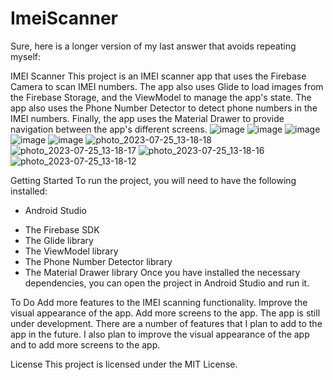 # ImeiScanner
Sure, here is a longer version of my last answer that avoids repeating myself:

IMEI Scanner
This project is an IMEI scanner app that uses the Firebase Camera to scan IMEI numbers. The app also uses Glide to load images from the Firebase Storage, and the ViewModel to manage the app's state. The app also uses the Phone Number Detector to detect phone numbers in the IMEI numbers. Finally, the app uses the Material Drawer to provide navigation between the app's different screens.
![image](https://github.com/MasterDev001/Imei-Scanner/assets/62707356/aac39311-fb7b-49da-bc41-aa65384e47f8)
![image](https://github.com/MasterDev001/Imei-Scanner/assets/62707356/b6cec7c2-e158-4a08-8c3c-bcc00be719a1)
![image](https://github.com/MasterDev001/Imei-Scanner/assets/62707356/7d77173a-1556-4faf-ad7a-a4b7ae6b3700)
![image](https://github.com/MasterDev001/Imei-Scanner/assets/62707356/308f6cf6-c007-4b4a-a1b4-25c0f6914fe7)
![image](https://github.com/MasterDev001/Imei-Scanner/assets/62707356/44020130-2305-476f-bad6-f7c5ce39c053)
![photo_2023-07-25_13-18-18](https://github.com/brave881/ImeiScanner/assets/84896890/b8a78006-a2a0-47f0-ade5-8b00b68f30e2)
![photo_2023-07-25_13-18-17](https://github.com/brave881/ImeiScanner/assets/84896890/d894fe92-afe1-4767-ab8b-3a3e9c59f5a0)
![photo_2023-07-25_13-18-16](https://github.com/brave881/ImeiScanner/assets/84896890/55ffcb72-de1b-4907-82c2-b13065c35f6a)
![photo_2023-07-25_13-18-12](https://github.com/brave881/ImeiScanner/assets/84896890/361b5704-2908-4993-9027-67cf841662cd)

Getting Started
To run the project, you will need to have the following installed:

+ Android Studio
 * The Firebase SDK
 * The Glide library
 * The ViewModel library
 * The Phone Number Detector library
 * The Material Drawer library
Once you have installed the necessary dependencies, you can open the project in Android Studio and run it.

To Do
Add more features to the IMEI scanning functionality.
Improve the visual appearance of the app.
Add more screens to the app.
The app is still under development. There are a number of features that I plan to add to the app in the future. I also plan to improve the visual appearance of the app and to add more screens to the app.

License
This project is licensed under the MIT License.

